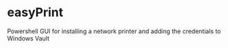 # easyPrint
Powershell GUI for installing a network printer and adding the credentials to Windows Vault
